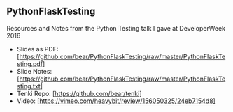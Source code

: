 ## PythonFlaskTesting

Resources and Notes from the Python Testing talk I gave at DeveloperWeek 2016

- Slides as PDF: [https://github.com/bear/PythonFlaskTesting/raw/master/PythonFlaskTesting.pdf]
- Slide Notes: [https://github.com/bear/PythonFlaskTesting/raw/master/PythonFlaskTesting.txt]
- Tenki Repo: [https://github.com/bear/tenki]
- Video: [https://vimeo.com/heavybit/review/156050325/24eb7154d8]
